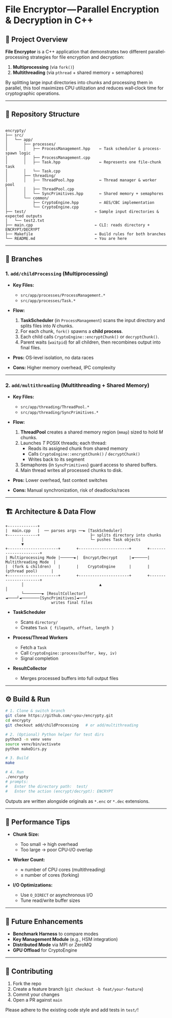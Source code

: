 
# File Encryptor — Parallel Encryption & Decryption in C++

## 📖 Project Overview

**File Encryptor** is a C++ application that demonstrates two different parallel‐processing strategies for file encryption and decryption:

1. **Multiprocessing** (via `fork()`)  
2. **Multithreading** (via `pthread` + shared memory + semaphores)

By splitting large input directories into chunks and processing them in parallel, this tool maximizes CPU utilization and reduces wall‐clock time for cryptographic operations.

---

## 🌲 Repository Structure

```

encrypty/
├── src/
│   └── app/
│       ├── processes/
│       │   ├── ProcessManagement.hpp    ← Task scheduler & process‐spawn logic
│       │   ├── ProcessManagement.cpp
│       │   ├── Task.hpp                 ← Represents one file‐chunk task
│       │   └── Task.cpp
│       ├── threading/
│       │   ├── ThreadPool.hpp           ← Thread manager & worker pool
│       │   ├── ThreadPool.cpp
│       │   └── SyncPrimitives.hpp       ← Shared memory + semaphores
│       └── common/
│           ├── CryptoEngine.hpp         ← AES/CBC implementation
│           └── CryptoEngine.cpp
├── test/                              ← Sample input directories & expected outputs
│   └── test2.txt
├── main.cpp                           ← CLI: reads directory + ENCRYPT/DECRYPT
├── Makefile                           ← Build rules for both branches
└── README.md                          ← You are here

````

---

## 🌿 Branches

### 1. `add/childProcessing` (Multiprocessing)

- **Key Files:**  
  - `src/app/processes/ProcessManagement.*`  
  - `src/app/processes/Task.*`

- **Flow:**
  1. **TaskScheduler** (in `ProcessManagement`) scans the input directory and splits files into _N_ chunks.
  2. For each chunk, `fork()` spawns a **child process**.
  3. Each child calls `CryptoEngine::encryptChunk()` or `decryptChunk()`.
  4. Parent waits (`waitpid`) for all children, then recombines output into final files.

- **Pros:** OS‐level isolation, no data races  
- **Cons:** Higher memory overhead, IPC complexity

---

### 2. `add/multithreading` (Multithreading + Shared Memory)

- **Key Files:**  
  - `src/app/threading/ThreadPool.*`  
  - `src/app/threading/SyncPrimitives.*`

- **Flow:**
  1. **ThreadPool** creates a shared memory region (`mmap`) sized to hold _M_ chunks.
  2. Launches _T_ POSIX threads; each thread:
     - Reads its assigned chunk from shared memory  
     - Calls `CryptoEngine::encryptChunk()` / `decryptChunk()`  
     - Writes back to its segment
  3. Semaphores (in `SyncPrimitives`) guard access to shared buffers.
  4. Main thread writes all processed chunks to disk.

- **Pros:** Lower overhead, fast context switches  
- **Cons:** Manual synchronization, risk of deadlocks/races

---

## 🏗️ Architecture & Data Flow

```plaintext
+-------------+
|  main.cpp   |  ── parses args ──► [TaskScheduler]
+-------------+                      ├─ splits directory into chunks
       │                             └─ pushes Task objects
       ▼
+----------------------+       +----------------------+       +----------------------+
| Multiprocessing Mode |──────►|  Encrypt/Decrypt     |◄──────| Multithreading Mode  |
|  (fork & children)   |       |    CryptoEngine      |       |  (pthread pool)      |
+----------------------+       +----------------------+       +----------------------+
       │                                 ▲                             │
       └────────► [ResultCollector] ◄────┘◄────────[SyncPrimitives]◄───┘
                    writes final files
````

* **TaskScheduler**

  * Scans `directory/`
  * Creates `Task { filepath, offset, length }`

* **Process/Thread Workers**

  * Fetch a `Task`
  * Call `CryptoEngine::process(buffer, key, iv)`
  * Signal completion

* **ResultCollector**

  * Merges processed buffers into full output files

---

## ⚙️ Build & Run

```bash
# 1. Clone & switch branch
git clone https://github.com/<you>/encrypty.git
cd encrypty
git checkout add/childProcessing   # or add/multithreading

# 2. (Optional) Python helper for test dirs
python3 -m venv venv
source venv/bin/activate
python makeDirs.py

# 3. Build
make

# 4. Run
./encrypty
# prompts:
#   Enter the directory path:  test/
#   Enter the action (encrypt/decrypt): ENCRYPT
```

Outputs are written alongside originals as `*.enc` or `*.dec` extensions.

---

## 🚀 Performance Tips

* **Chunk Size:**

  * Too small → high overhead
  * Too large → poor CPU‐I/O overlap
* **Worker Count:**

  * ≈ number of CPU cores (multithreading)
  * ≤ number of cores (forking)
* **I/O Optimizations:**

  * Use `O_DIRECT` or asynchronous I/O
  * Tune read/write buffer sizes

---

## 🎯 Future Enhancements

* **Benchmark Harness** to compare modes
* **Key Management Module** (e.g., HSM integration)
* **Distributed Mode** via MPI or ZeroMQ
* **GPU Offload** for CryptoEngine

---

## 🤝 Contributing

1. Fork the repo
2. Create a feature branch (`git checkout -b feat/your-feature`)
3. Commit your changes
4. Open a PR against `main`

Please adhere to the existing code style and add tests in `test/`!
